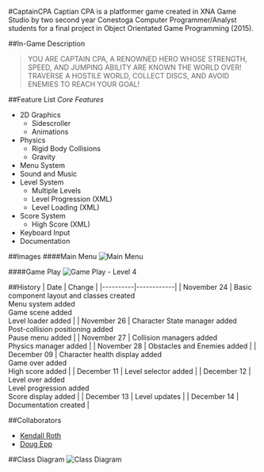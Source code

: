 #CaptainCPA
Captian CPA is a platformer game created in XNA Game Studio by two second year Conestoga Computer Programmer/Analyst students for a final project in Object Orientated Game Programming (2015).

##In-Game Description
> YOU ARE CAPTAIN CPA, A RENOWNED HERO WHOSE STRENGTH, SPEED, AND JUMPING ABILITY ARE KNOWN THE WORLD OVER! TRAVERSE A HOSTILE WORLD, COLLECT DISCS, AND AVOID ENEMIES TO REACH YOUR GOAL! 

##Feature List
*Core Features*
- 2D Graphics
	- Sidescroller
	- Animations
- Physics
	- Rigid Body Collisions
	- Gravity
- Menu System
- Sound and Music
- Level System
	- Multiple Levels
	- Level Progression (XML)
	- Level Loading (XML)
- Score System
	- High Score (XML)
- Keyboard Input
- Documentation


##Images
####Main Menu
![Main Menu](https://cloud.githubusercontent.com/assets/12562420/11855589/22308308-a419-11e5-987d-fcfb3c4c14f3.png)

####Game Play
![Game Play - Level 4](https://cloud.githubusercontent.com/assets/12562420/11855587/222ce388-a419-11e5-87ce-1793bdaaee50.png)

##History
|   Date   |   Change   |
|----------|------------|
| November 24 | Basic component layout and classes created<br>Menu system added<br>Game scene added<br>Level loader added |
| November 26 | Character State manager added<br>Post-collision positioning added<br>Pause menu added |
| November 27 | Collision managers added<br>Physics manager added |
| November 28 | Obstacles and Enemies added |
| December 09 | Character health display added<br>Game over added<br>High score added |
| December 11 | Level selector added |
| December 12 | Level over added<br>Level progression added<br>Score display added |
| December 13 | Level updates |
| December 14 | Documentation created |

##Collaborators
- [Kendall Roth](https://github.com/UnaviaMedia)
- [Doug Epp](https://github.com/DougEpp)

##Class Diagram
![Class Diagram](https://cloud.githubusercontent.com/assets/12562420/11859495/890fb0f6-a439-11e5-9971-3b5bc1b4528a.png)
